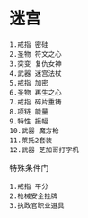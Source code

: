 # 迷宫
```
1.戒指 密硅
2.圣物 符文之心
3.突变 复仇女神
4.武器 迷宫法杖
5.戒指 加密
6.圣物 再生之心
7.戒指 碎片重铸
8.项链 能量
9.特性 振幅
10.武器 魔方枪
11.莱托2套装
12.武器 芝加哥打字机
```

特殊条件门
```
1.戒指 平分
2.枪械安全挂牌
3.执政官职业道具
```
